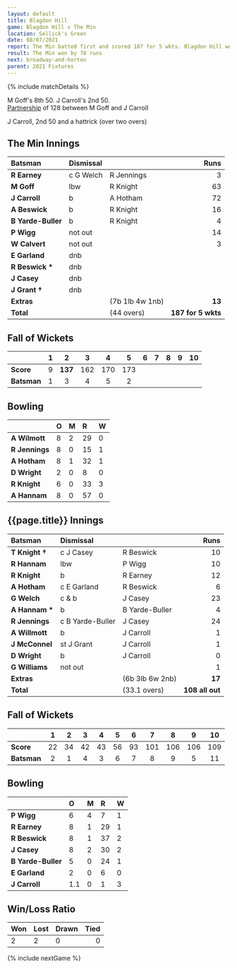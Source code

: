 ```yaml
---
layout: default
title: Blagdon Hill
game: Blagdon Hill v The Min
location: Sellick's Green
date: 08/07/2021
report: The Min batted first and scored 187 for 5 wkts. Blagdon Hill were all out for 109
result: The Min won by 78 runs
next: broadway-and-horton
parent: 2021 Fixtures
---
```


{% include matchDetails %}

M Goff's 8th 50. J Carroll's 2nd 50.<br />
[Partnership](../records/partnerships) of 128 between M Goff and J Carroll

J Carroll, 2nd 50 and a hattrick (over two overs)

## The Min Innings

| Batsman | Dismissal | | Runs |
|:---|:---|---|---:|
| **R Earney** | c G Welch | R Jennings | 3 |
| **M Goff** | lbw | R Knight | 63 |
| **J Carroll** | b | A Hotham | 72 |
| **A Beswick** | b | R Knight | 16 |
| **B Yarde-Buller** | b  | R Knight | 4 |
| **P Wigg** | not out |  | 14 |
| **W Calvert** | not out |  | 3 |
| **E Garland** | dnb |  |  |
| **R Beswick &#42;** | dnb |  |  |
| **J Casey** | dnb |  |  |
| **J Grant &#8224;** | dnb |  |  |
| **Extras** | | (7b 1lb 4w 1nb) | **13** |
| **Total** | | (44 overs) | **187 for 5 wkts** |

## Fall of Wickets

| | 1 | 2 | 3 | 4 | 5 | 6 | 7 | 8 | 9 | 10 |
|---|:---:|:---:|:---:|:---:|:---:|:---:|:---:|:---:|:---:|:---:|
| **Score** | 9 | **137** | 162 | 170 | 173 |  |  |  |  |  |
| **Batsman** | 1 | 3 | 4 | 5 | 2 |  |  |  |  |  |

## Bowling

| | O | M | R | W |
|---|:---|:---|:---|:---|
| **A Wilmott** | 8 | 2 | 29 | 0 |
| **R Jennings** | 8 | 0 | 15 | 1 |
| **A Hotham** | 8 | 1 | 32 | 1 |
| **D Wright** | 2 | 0 | 8 | 0 |
| **R Knight** | 6 | 0 | 33 | 3 |
| **A Hannam** | 8 | 0 | 57 | 0 |

## {{page.title}} Innings

| Batsman | Dismissal | | Runs |
|:---|:---|---|---:|
| **T Knight &#8224;** | c J Casey | R Beswick | 10 |
| **R Hannam** | lbw | P Wigg | 10 |
| **R Knight** | b | R Earney | 12 |
| **A Hotham** | c E Garland | R Beswick | 6 |
| **G Welch** | c & b | J Casey | 23 |
| **A Hannam &#42;** | b  | B Yarde-Buller | 4 |
| **R Jennings** | c B Yarde-Buller | J Casey | 24 |
| **A Willmott** | b | J Carroll | 1 |
| **J McConnel** | st J Grant | J Carroll | 1 |
| **D Wright** | b | J Carroll | 0 |
| **G Williams** | not out | | 1 |
| **Extras** | | (6b 3lb 6w 2nb) | **17** |
| **Total** | | (33.1 overs) | **108 all out** |

## Fall of Wickets

| | 1 | 2 | 3 | 4 | 5 | 6 | 7 | 8 | 9 | 10 |
|---|:---:|:---:|:---:|:---:|:---:|:---:|:---:|:---:|:---:|:---:|
| **Score** | 22 | 34 | 42 | 43 | 56 | 93 | 101 | 106 | 106 | 109 |
| **Batsman** | 2 | 1 | 4 | 3 | 6 | 7 | 8 | 9 | 5 | 11 |

## Bowling

| | O | M | R | W |
|---|:---|:---|:---|:---|
| **P Wigg** | 6 | 4 | 7 | 1 |
| **R Earney** | 8 | 1 | 29 | 1 |
| **R Beswick** | 8 | 1 | 37 | 2 |
| **J Casey** | 8 | 2 | 30 | 2 |
| **B Yarde-Buller** | 5 | 0 | 24 | 1 |
| **E Garland** | 2 | 0 | 6 | 0 |
| **J Carroll** | 1.1 | 0 | 1 | 3 |

## Win/Loss Ratio

| Won | Lost | Drawn | Tied |
|:---|:---|:---|---:|
| 2 | 2 | 0 | 0 |

{% include nextGame %}